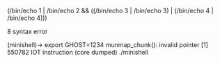 
(/bin/echo 1 | /bin/echo 2 && ((/bin/echo 3 | /bin/echo 3) | (/bin/echo 4 | /bin/echo 4)))

8
syntax error

(minishell)-> export GHOST=1234
munmap_chunk(): invalid pointer
[1]    550782 IOT instruction (core dumped)  ./minishell


